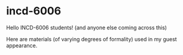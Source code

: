 # incd-6006

Hello INCD-6006 students! (and anyone else coming across this)

Here are materials (of varying degrees of formality) used in my guest appearance.
